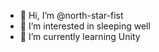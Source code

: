 - 👋 Hi, I’m @north-star-fist
- 👀 I’m interested in sleeping well
- 🌱 I’m currently learning Unity
<!---
- 💞️ I’m looking to collaborate on AAA old good shooter
- 📫 How to reach me ... You don't want to reach me
-->

<!---
north-star-fist/north-star-fist is a ✨ special ✨ repository because its `README.md` (this file) appears on your GitHub profile.
You can click the Preview link to take a look at your changes.
--->

